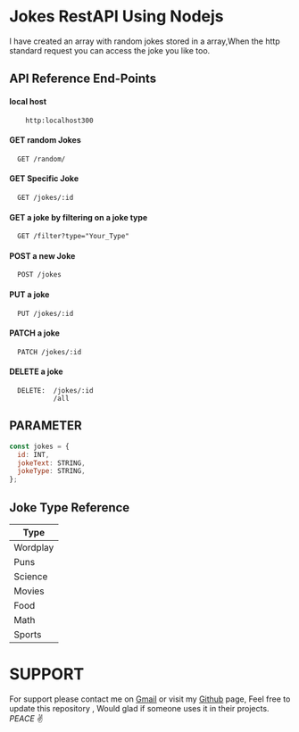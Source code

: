 # Jokes RestAPI Using Nodejs

I have created an array with random jokes stored in a array,When the http standard request you can access the joke you like too.

## API Reference End-Points

#### local host

```http
    http:localhost300
```

#### GET random Jokes

```http
  GET /random/
```

#### GET Specific Joke

```http
  GET /jokes/:id
```

#### GET a joke by filtering on a joke type

```http
  GET /filter?type="Your_Type"
```

#### POST a new Joke

```http
  POST /jokes
```

#### PUT a joke

```http
  PUT /jokes/:id
```

#### PATCH a joke

```http
  PATCH /jokes/:id
```

#### DELETE a joke

```http
  DELETE:  /jokes/:id
           /all
```

## PARAMETER

```javascript
const jokes = {
  id: INT,
  jokeText: STRING,
  jokeType: STRING,
};
```

## Joke Type Reference

| Type     |
| -------- |
| Wordplay |
| Puns     |
| Science  |
| Movies   |
| Food     |
| Math     |
| Sports   |

# SUPPORT

For support please contact me on [Gmail](kzajjaj@gmail.com) or visit my [Github](https://github.com/Zajjaj-Khan) page, Feel free to update this repository , Would glad if someone uses it in their projects.
_PEACE_ ✌️

